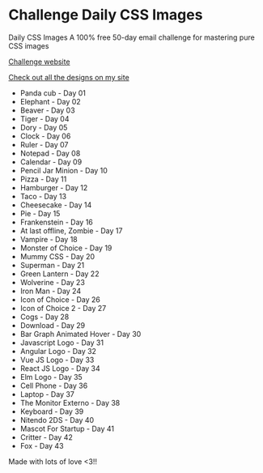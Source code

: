 # Challenge Daily CSS Images

Daily CSS Images A 100% free 50-day email challenge for mastering pure CSS images

[Challenge website](http://dailycssimages.com/)

[Check out all the designs on my site](http://henriquemelanda.com.br/galeria-daily-css-images/)

* Panda cub - Day 01
* Elephant - Day 02
* Beaver - Day 03
* Tiger - Day 04
* Dory - Day 05
* Clock - Day 06
* Ruler - Day 07
* Notepad - Day 08
* Calendar - Day 09
* Pencil Jar Minion - Day 10
* Pizza - Day 11
* Hamburger - Day 12
* Taco - Day 13
* Cheesecake - Day 14
* Pie - Day 15
* Frankenstein - Day 16
* At last offline, Zombie - Day 17
* Vampire - Day 18
* Monster of Choice - Day 19
* Mummy CSS - Day 20
* Superman - Day 21
* Green Lantern - Day 22
* Wolverine - Day 23
* Iron Man - Day 24
* Icon of Choice - Day 26
* Icon of Choice 2 - Day 27
* Cogs - Day 28
* Download - Day 29
* Bar Graph Animated Hover - Day 30
* Javascript Logo - Day 31
* Angular Logo - Day 32
* Vue JS Logo - Day 33
* React JS Logo - Day 34
* Elm Logo - Day 35
* Cell Phone - Day 36
* Laptop - Day 37
* The Monitor Externo - Day 38
* Keyboard - Day 39
* Nitendo 2DS - Day 40
* Mascot For Startup - Day 41
* Critter - Day 42
* Fox - Day 43


Made with lots of love <3!!
